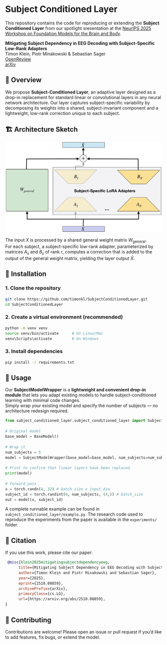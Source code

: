 # Subject Conditioned Layer

This repository contains the code for reproducing or extending the **Subject Conditioned Layer** from our spotlight sresentation at the [NeurIPS 2025 Workshop on Foundation Models for the Brain and Body](https://brainbodyfm-workshop.github.io/#home).

**Mitigating Subject Dependency in EEG Decoding with Subject-Specific Low-Rank Adapters**
<br>
Timon Klein, Piotr Minakowski & Sebastian Sager
<br>
[OpenReview](https://openreview.net/forum?id=vDtsuVfBmG)
<br>
[arXiv](https://arxiv.org/abs/2510.08059)




## 🧠 Overview
We propose **Subject-Conditioned Layer**, an adaptive layer designed as a drop-in replacement
for standard linear or convolutional layers in any neural network architecture. Our
layer captures subject-specific variability by decomposing its weights into a shared,
subject-invariant component and a lightweight, low-rank correction unique to each
subject. 



## 🏗️ Architecture Sketch
![Architecture Sketch](sketch.jpeg)

The input $X$ is processed by a shared general weight matrix $W_{\text{general}}$.  
For each subject, a subject-specific low-rank adapter, parameterized by matrices $A_s$ and $B_s$ of rank $r$, computes a correction that is added to the output of the general weight matrix, yielding the layer output $\bar{X}$.


## 🚀 Installation



### 1. Clone the repository
```bash
git clone https://github.com/timonkl/SubjectConditionedLayer.git
cd SubjectConditionedLayer
```



### 2. Create a virtual environment (recommended)
```bash
python -m venv venv
source venv/bin/activate      # On Linux/Mac
venv\Scripts\activate         # On Windows
```



### 3. Install dependencies
```bash
pip install -r requirements.txt
```



## 🧩 Usage
Our **SubjectModelWrapper** is a **lightweight and convenient drop-in module** that lets you adapt existing models to handle subject-conditioned learning with minimal code changes.  
Simply wrap your existing model and specify the number of subjects — no architecture redesign required.

```python
from subject_conditioned_layer.subject_conditioned_layer import SubjectModelWrapper

# Original model
base_model = BaseModel()

# Wrap it
num_subjects = 5
model = SubjectModelWrapper(base_model=base_model, num_subjects=num_subjects)

# Print to confirm that linear layers have been replaced
print(model)

# forward pass
x = torch.randn(4, 32) # batch_size x input_dim
subject_id = torch.randint(0, num_subjects, (4,)) # batch_size
out = model(x, subject_id)
```
A complete runnable example can be found in `subject_conditioned_layer/example.py`.
The research code used to reproduce the experiments from the paper is available in the `experiments/` folder.


## 📄 Citation
If you use this work, please cite our paper:

```bibtex
 @misc{klein2025mitigatingsubjectdependencyeeg,
      title={Mitigating Subject Dependency in EEG Decoding with Subject-Specific Low-Rank Adapters}, 
      author={Timon Klein and Piotr Minakowski and Sebastian Sager},
      year={2025},
      eprint={2510.08059},
      archivePrefix={arXiv},
      primaryClass={cs.LG},
      url={https://arxiv.org/abs/2510.08059}, 
}
```



## 🤝 Contributing
Contributions are welcome!
Please open an issue or pull request if you’d like to add features, fix bugs, or extend the model.